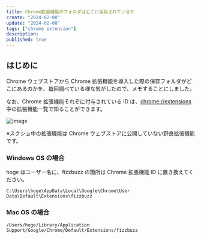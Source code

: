 ```yaml
---
title: Chrome拡張機能のフォルダはどこに保存されているか
create: "2024-02-08"
update: "2024-02-08"
tags: ["chrome extension"]
description: 
published: true
---
```


## はじめに

Chrome ウェブストアから Chrome 拡張機能を導入した際の保存フォルダがどこにあるのかを、毎回調べている様な気がしたので、メモすることにしました。

なお、Chrome 拡張機能それぞに付与されている ID は、[chrome://extensions](chrome://extensions) 中の拡張機能一覧で知ることができます。

![image](https://i.gyazo.com/febed5801285983d50af1cfebbd409cd.png)

※スクショ中の拡張機能は Chrome ウェブストアに公開していない野良拡張機能です。

### Windows OS の場合

hoge はユーザー名に、fizzbuzz の箇所は Chrome 拡張機能 ID に置き換えてください。

```plaintext
C:\Users\hoge\AppData\Local\Google\Chrome\User Data\Default\Extensions\fizzbuzz
```

### Mac OS の場合

```plaintext
/Users/hoge/Library/Application Support/Google/Chrome/Default/Extensions/fizzbuzz
```
